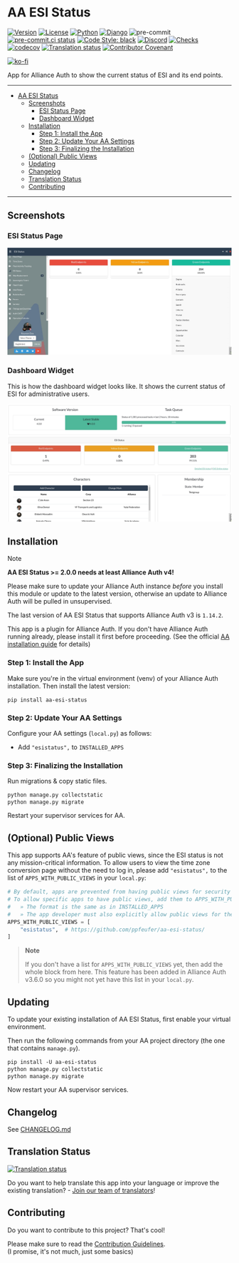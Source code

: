 # AA ESI Status<a name="aa-esi-status"></a>

[![Version](https://img.shields.io/pypi/v/aa-esi-status?label=release)](https://pypi.org/project/aa-esi-status/)
[![License](https://img.shields.io/github/license/ppfeufer/aa-esi-status)](https://github.com/ppfeufer/aa-esi-status/blob/master/LICENSE)
[![Python](https://img.shields.io/pypi/pyversions/aa-esi-status)](https://pypi.org/project/aa-esi-status/)
[![Django](https://img.shields.io/pypi/djversions/aa-esi-status?label=django)](https://pypi.org/project/aa-esi-status/)
![pre-commit](https://img.shields.io/badge/pre--commit-enabled-brightgreen?logo=pre-commit&logoColor=white)
[![pre-commit.ci status](https://results.pre-commit.ci/badge/github/ppfeufer/aa-esi-status/main.svg)](https://results.pre-commit.ci/latest/github/ppfeufer/aa-esi-status/main)
[![Code Style: black](https://img.shields.io/badge/code%20style-black-000000.svg)](http://black.readthedocs.io/en/latest/)
[![Discord](https://img.shields.io/discord/790364535294132234?label=discord)](https://discord.gg/zmh52wnfvM)
[![Checks](https://github.com/ppfeufer/aa-esi-status/actions/workflows/automated-checks.yml/badge.svg)](https://github.com/ppfeufer/aa-esi-status/actions/workflows/automated-checks.yml)
[![codecov](https://codecov.io/gh/ppfeufer/aa-esi-status/branch/main/graph/badge.svg?token=1PCUZRGPBT)](https://codecov.io/gh/ppfeufer/aa-esi-status)
[![Translation status](https://weblate.ppfeufer.de/widget/alliance-auth-apps/aa-esi-status/svg-badge.svg)](https://weblate.ppfeufer.de/engage/alliance-auth-apps/)
[![Contributor Covenant](https://img.shields.io/badge/Contributor%20Covenant-2.1-4baaaa.svg)](https://github.com/ppfeufer/aa-esi-status/blob/master/CODE_OF_CONDUCT.md)

[![ko-fi](https://ko-fi.com/img/githubbutton_sm.svg)](https://ko-fi.com/N4N8CL1BY)

App for Alliance Auth to show the current status of ESI and its end points.

______________________________________________________________________

<!-- mdformat-toc start --slug=github --maxlevel=6 --minlevel=1 -->

- [AA ESI Status](#aa-esi-status)
  - [Screenshots](#screenshots)
    - [ESI Status Page](#esi-status-page)
    - [Dashboard Widget](#dashboard-widget)
  - [Installation](#installation)
    - [Step 1: Install the App](#step-1-install-the-app)
    - [Step 2: Update Your AA Settings](#step-2-update-your-aa-settings)
    - [Step 3: Finalizing the Installation](#step-3-finalizing-the-installation)
  - [(Optional) Public Views](#optional-public-views)
  - [Updating](#updating)
  - [Changelog](#changelog)
  - [Translation Status](#translation-status)
  - [Contributing](#contributing)

<!-- mdformat-toc end -->

______________________________________________________________________

## Screenshots<a name="screenshots"></a>

### ESI Status Page<a name="esi-status-page"></a>

![AA ESI Status](https://raw.githubusercontent.com/ppfeufer/aa-esi-status/master/docs/images/aa-esi-status.jpg "AA ESI Status")

### Dashboard Widget<a name="dashboard-widget"></a>

This is how the dashboard widget looks like.
It shows the current status of ESI for administrative users.

![AA ESI Status Dashboard Widget](https://raw.githubusercontent.com/ppfeufer/aa-esi-status/master/docs/images/dashboard-widget.jpg "AA ESI Status Dashboard Widget")

## Installation<a name="installation"></a>

> [!NOTE]
>
> **AA ESI Status >= 2.0.0 needs at least Alliance Auth v4!**
>
> Please make sure to update your Alliance Auth instance _before_ you install this
> module or update to the latest version, otherwise an update to Alliance Auth will
> be pulled in unsupervised.
>
> The last version of AA ESI Status that supports Alliance Auth v3 is `1.14.2`.

This app is a plugin for Alliance Auth. If you don't have Alliance Auth running
already, please install it first before proceeding.
(See the official [AA installation guide](https://allianceauth.readthedocs.io/en/latest/installation/allianceauth.html) for details)

### Step 1: Install the App<a name="step-1-install-the-app"></a>

Make sure you're in the virtual environment (venv) of your Alliance Auth installation.
Then install the latest version:

```shell
pip install aa-esi-status
```

### Step 2: Update Your AA Settings<a name="step-2-update-your-aa-settings"></a>

Configure your AA settings (`local.py`) as follows:

- Add `"esistatus",` to `INSTALLED_APPS`

### Step 3: Finalizing the Installation<a name="step-3-finalizing-the-installation"></a>

Run migrations & copy static files.

```shell
python manage.py collectstatic
python manage.py migrate
```

Restart your supervisor services for AA.

## (Optional) Public Views<a name="optional-public-views"></a>

This app supports AA's feature of public views, since the ESI status is not any
mission-critical information.
To allow users to view the time zone conversion page without the need to log in,
please add `"esistatus",` to the list of `APPS_WITH_PUBLIC_VIEWS` in your `local.py`:

```python
# By default, apps are prevented from having public views for security reasons.
# To allow specific apps to have public views, add them to APPS_WITH_PUBLIC_VIEWS
#   » The format is the same as in INSTALLED_APPS
#   » The app developer must also explicitly allow public views for their app
APPS_WITH_PUBLIC_VIEWS = [
    "esistatus",  # https://github.com/ppfeufer/aa-esi-status/
]
```

> **Note**
>
> If you don't have a list for `APPS_WITH_PUBLIC_VIEWS` yet, then add the whole
> block from here. This feature has been added in Alliance Auth v3.6.0 so you
> might not yet have this list in your `local.py`.

## Updating<a name="updating"></a>

To update your existing installation of AA ESI Status, first enable your virtual
environment.

Then run the following commands from your AA project directory (the one that
contains `manage.py`).

```shell
pip install -U aa-esi-status
python manage.py collectstatic
python manage.py migrate
```

Now restart your AA supervisor services.

## Changelog<a name="changelog"></a>

See [CHANGELOG.md](https://github.com/ppfeufer/aa-esi-status/blob/main/CHANGELOG.md)

## Translation Status<a name="translation-status"></a>

[![Translation status](https://weblate.ppfeufer.de/widget/alliance-auth-apps/aa-esi-status/multi-auto.svg)](https://weblate.ppfeufer.de/engage/alliance-auth-apps/)

Do you want to help translate this app into your language or improve the existing
translation? - [Join our team of translators][weblate engage]!

## Contributing<a name="contributing"></a>

Do you want to contribute to this project? That's cool!

Please make sure to read the [Contribution Guidelines](https://github.com/ppfeufer/aa-esi-status/blob/main/CONTRIBUTING.md).\
(I promise, it's not much, just some basics)

<!-- Links -->

[weblate engage]: https://weblate.ppfeufer.de/engage/alliance-auth-apps/ "Weblate Translations"
